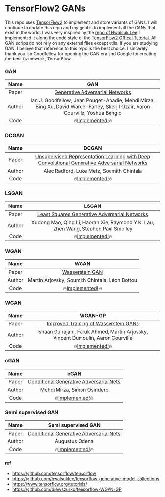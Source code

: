 # TensorFlow2 GANs

This repo uses [TensorFlow2](https://github.com/tensorflow/tensorflow) to implement and store variants of GANs. I will continue to update this repo and my goal is to implement all the GANs that exist in the world. I was very inspired by the [repo of Hwalsuk Lee](https://github.com/hwalsuklee/tensorflow-generative-model-collections). I implemented it along the code style of the [TensorFlow2 Offical Tutorial](https://www.tensorflow.org/tutorials/). All GAN scrips do not rely on any external files except utils. If you are studying GAN, I believe that reference to this repo is the best choice. I sincerely thank you Ian Goodfellow for opening the GAN era and Google for creating the best framework, TensorFlow.


### GAN


|  Name  |                                                              GAN                                                               |
| :----: | :----------------------------------------------------------------------------------------------------------------------------: |
| Paper  |                               [Generative Adversarial Networks](https://arxiv.org/abs/1406.2661)                               |
| Author | Ian J. Goodfellow, Jean Pouget-Abadie, Mehdi Mirza, Bing Xu, David Warde-Farley, Sherjil Ozair, Aaron Courville, Yoshua Bengio |
|  Code  |                             🔥[Implemented!](https://github.com/marload/TensorFlow2-GANs/GAN.py)🔥                             |

### DCGAN

|  Name  |                                                              DCGAN                                                               |
| :----: | :------------------------------------------------------------------------------------------------------------------------------: |
| Paper  | [Unsupervised Representation Learning with Deep Convolutional Generative Adversarial Networks](https://arxiv.org/abs/1511.06434) |
| Author |                                            Alec Radford, Luke Metz, Soumith Chintala                                             |
|  Code  |                             🔥[Implemented!](https://github.com/marload/TensorFlow2-GANs/DCGAN.py)🔥                             |

### LSGAN

|  Name  |                                       LSGAN                                        |
| :----: | :--------------------------------------------------------------------------------: |
| Paper  | [Least Squares Generative Adversarial Networks](https://arxiv.org/abs/1611.04076)  |
| Author | Xudong Mao, Qing Li, Haoran Xie, Raymond Y.K. Lau, Zhen Wang, Stephen Paul Smolley |
|  Code  |      🔥[Implemented!](https://github.com/marload/TensorFlow2-GANs/LSGAN.py)🔥      |

### WGAN

|  Name  |                                  WGAN                                   |
| :----: | :---------------------------------------------------------------------: |
| Paper  |           [Wasserstein GAN](https://arxiv.org/abs/1701.07875)           |
| Author |             Martin Arjovsky, Soumith Chintala, Léon Bottou              |
|  Code  | 🔥[Implemented!](https://github.com/marload/TensorFlow2-GANs/WGAN.py)🔥 |


### WGAN

|  Name  |                                      WGAN-GP                                      |
| :----: | :-------------------------------------------------------------------------------: |
| Paper  |     [Improved Training of Wasserstein GANs](https://arxiv.org/abs/1704.00028)     |
| Author | Ishaan Gulrajani, Faruk Ahmed, Martin Arjovsky, Vincent Dumoulin, Aaron Courville |
|  Code  |    🔥[Implemented!](https://github.com/marload/TensorFlow2-GANs/WGAN-GP.py)🔥     |


### cGAN

|  Name  |                                    cGAN                                    |
| :----: | :------------------------------------------------------------------------: |
| Paper  | [Conditional Generative Adversarial Nets](https://arxiv.org/abs/1411.1784) |
| Author |                        Mehdi Mirza, Simon Osindero                         |
|  Code  |  🔥[Implemented!](https://github.com/marload/TensorFlow2-GANs/cGAN.py)🔥   |


### Semi supervised GAN

|  Name  |                            Semi supervised GAN                             |
| :----: | :------------------------------------------------------------------------: |
| Paper  | [Conditional Generative Adversarial Nets](https://arxiv.org/abs/1411.1784) |
| Author |                               Augustus Odena                               |
|  Code  |            🔥[Implemented!](https://arxiv.org/abs/1606.01583)🔥            |

#### ref

* https://github.com/tensorflow/tensorflow
* https://github.com/hwalsuklee/tensorflow-generative-model-collections
* https://www.tensorflow.org/tutorials/
* https://github.com/drewszurko/tensorflow-WGAN-GP